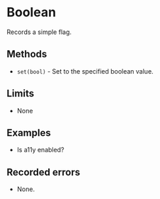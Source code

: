 # Boolean

Records a simple flag.

## Methods

* `set(bool)` - Set to the specified boolean value.

## Limits

* None

## Examples

* Is a11y enabled?

## Recorded errors

* None.
